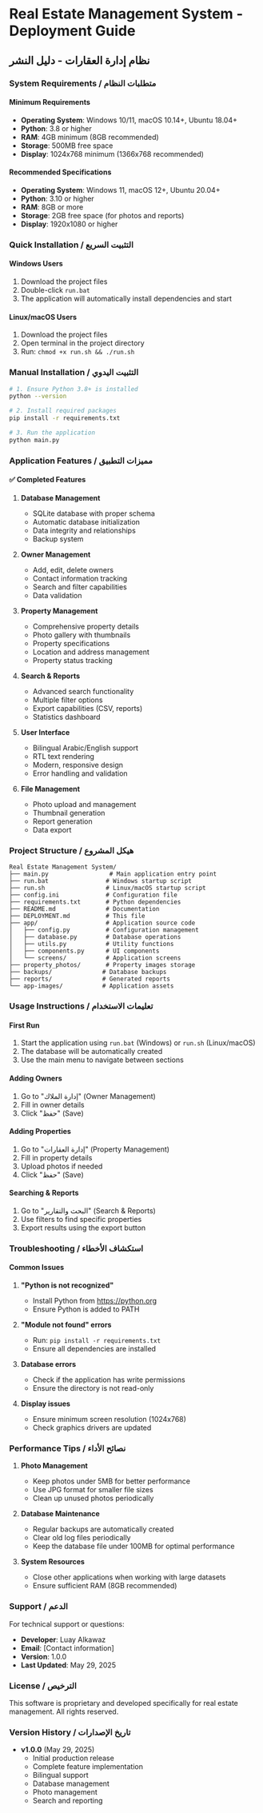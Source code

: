 # Real Estate Management System - Deployment Guide

## نظام إدارة العقارات - دليل النشر

### System Requirements / متطلبات النظام

#### Minimum Requirements

- **Operating System**: Windows 10/11, macOS 10.14+, Ubuntu 18.04+
- **Python**: 3.8 or higher
- **RAM**: 4GB minimum (8GB recommended)
- **Storage**: 500MB free space
- **Display**: 1024x768 minimum (1366x768 recommended)

#### Recommended Specifications

- **Operating System**: Windows 11, macOS 12+, Ubuntu 20.04+
- **Python**: 3.10 or higher
- **RAM**: 8GB or more
- **Storage**: 2GB free space (for photos and reports)
- **Display**: 1920x1080 or higher

### Quick Installation / التثبيت السريع

#### Windows Users

1. Download the project files
2. Double-click `run.bat`
3. The application will automatically install dependencies and start

#### Linux/macOS Users

1. Download the project files
2. Open terminal in the project directory
3. Run: `chmod +x run.sh && ./run.sh`

### Manual Installation / التثبيت اليدوي

```bash
# 1. Ensure Python 3.8+ is installed
python --version

# 2. Install required packages
pip install -r requirements.txt

# 3. Run the application
python main.py
```

### Application Features / مميزات التطبيق

#### ✅ Completed Features

1. **Database Management**

   - SQLite database with proper schema
   - Automatic database initialization
   - Data integrity and relationships
   - Backup system

2. **Owner Management**

   - Add, edit, delete owners
   - Contact information tracking
   - Search and filter capabilities
   - Data validation

3. **Property Management**

   - Comprehensive property details
   - Photo gallery with thumbnails
   - Property specifications
   - Location and address management
   - Property status tracking

4. **Search & Reports**

   - Advanced search functionality
   - Multiple filter options
   - Export capabilities (CSV, reports)
   - Statistics dashboard

5. **User Interface**

   - Bilingual Arabic/English support
   - RTL text rendering
   - Modern, responsive design
   - Error handling and validation

6. **File Management**
   - Photo upload and management
   - Thumbnail generation
   - Report generation
   - Data export

### Project Structure / هيكل المشروع

```
Real Estate Management System/
├── main.py                 # Main application entry point
├── run.bat                # Windows startup script
├── run.sh                 # Linux/macOS startup script
├── config.ini             # Configuration file
├── requirements.txt       # Python dependencies
├── README.md              # Documentation
├── DEPLOYMENT.md          # This file
├── app/                   # Application source code
│   ├── config.py          # Configuration management
│   ├── database.py        # Database operations
│   ├── utils.py           # Utility functions
│   ├── components.py      # UI components
│   └── screens/           # Application screens
├── property_photos/       # Property images storage
├── backups/              # Database backups
├── reports/              # Generated reports
└── app-images/           # Application assets
```

### Usage Instructions / تعليمات الاستخدام

#### First Run

1. Start the application using `run.bat` (Windows) or `run.sh` (Linux/macOS)
2. The database will be automatically created
3. Use the main menu to navigate between sections

#### Adding Owners

1. Go to "إدارة الملاك" (Owner Management)
2. Fill in owner details
3. Click "حفظ" (Save)

#### Adding Properties

1. Go to "إدارة العقارات" (Property Management)
2. Fill in property details
3. Upload photos if needed
4. Click "حفظ" (Save)

#### Searching & Reports

1. Go to "البحث والتقارير" (Search & Reports)
2. Use filters to find specific properties
3. Export results using the export button

### Troubleshooting / استكشاف الأخطاء

#### Common Issues

1. **"Python is not recognized"**

   - Install Python from https://python.org
   - Ensure Python is added to PATH

2. **"Module not found" errors**

   - Run: `pip install -r requirements.txt`
   - Ensure all dependencies are installed

3. **Database errors**

   - Check if the application has write permissions
   - Ensure the directory is not read-only

4. **Display issues**
   - Ensure minimum screen resolution (1024x768)
   - Check graphics drivers are updated

### Performance Tips / نصائح الأداء

1. **Photo Management**

   - Keep photos under 5MB for better performance
   - Use JPG format for smaller file sizes
   - Clean up unused photos periodically

2. **Database Maintenance**

   - Regular backups are automatically created
   - Clear old log files periodically
   - Keep the database file under 100MB for optimal performance

3. **System Resources**
   - Close other applications when working with large datasets
   - Ensure sufficient RAM (8GB recommended)

### Support / الدعم

For technical support or questions:

- **Developer**: Luay Alkawaz
- **Email**: [Contact information]
- **Version**: 1.0.0
- **Last Updated**: May 29, 2025

### License / الترخيص

This software is proprietary and developed specifically for real estate management.
All rights reserved.

### Version History / تاريخ الإصدارات

- **v1.0.0** (May 29, 2025)
  - Initial production release
  - Complete feature implementation
  - Bilingual support
  - Database management
  - Photo management
  - Search and reporting
